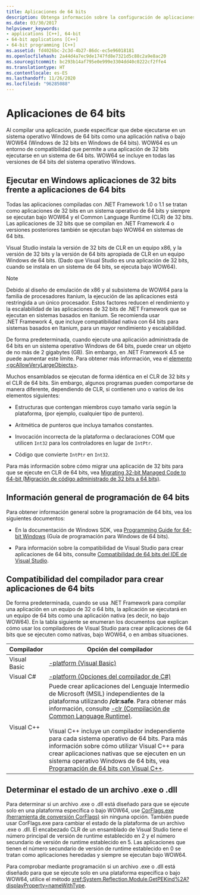 ```yaml
---
title: Aplicaciones de 64 bits
description: Obtenga información sobre la configuración de aplicaciones en un sistema operativo Windows de 64 bits, ya sea como aplicación nativa de 64 bits o en WOW64 (Windows de 32 o 64 bits).
ms.date: 03/30/2017
helpviewer_keywords:
- applications [C++], 64-bit
- 64-bit applications [C++]
- 64-bit programming [C++]
ms.assetid: fd4026bc-2c3d-4b27-86dc-ec5e96018181
ms.openlocfilehash: 2a44d4a7ec9de1747fd8e7321d5c88c2a9e8ac20
ms.sourcegitcommit: bc293b14af795e0e999e3304dd40c0222cf2ffe4
ms.translationtype: HT
ms.contentlocale: es-ES
ms.lasthandoff: 11/26/2020
ms.locfileid: "96285088"
---
```

# <a name="64-bit-applications"></a>Aplicaciones de 64 bits

Al compilar una aplicación, puede especificar que debe ejecutarse en un sistema operativo Windows de 64 bits como una aplicación nativa o bajo WOW64 (Windows de 32 bits en Windows de 64 bits). WOW64 es un entorno de compatibilidad que permite a una aplicación de 32 bits ejecutarse en un sistema de 64 bits. WOW64 se incluye en todas las versiones de 64 bits del sistema operativo Windows.  
  
## <a name="running-32-bit-vs-64-bit-applications-on-windows"></a>Ejecutar en Windows aplicaciones de 32 bits frente a aplicaciones de 64 bits  

 Todas las aplicaciones compiladas con .NET Framework 1.0 o 1.1 se tratan como aplicaciones de 32 bits en un sistema operativo de 64 bits y siempre se ejecutan bajo WOW64 y el Common Language Runtime (CLR) de 32 bits. Las aplicaciones de 32 bits que se compilan en .NET Framework 4 o versiones posteriores también se ejecutan bajo WOW64 en sistemas de 64 bits.  
  
 Visual Studio instala la versión de 32 bits de CLR en un equipo x86, y la versión de 32 bits y la versión de 64 bits apropiada de CLR en un equipo Windows de 64 bits. (Dado que Visual Studio es una aplicación de 32 bits, cuando se instala en un sistema de 64 bits, se ejecuta bajo WOW64).  
  
> [!NOTE]
> Debido al diseño de emulación de x86 y al subsistema de WOW64 para la familia de procesadores Itanium, la ejecución de las aplicaciones está restringida a un único procesador. Estos factores reducen el rendimiento y la escalabilidad de las aplicaciones de 32 bits de .NET Framework que se ejecutan en sistemas basados en Itanium. Se recomienda usar .NET Framework 4, que incluye compatibilidad nativa con 64 bits para sistemas basados en Itanium, para un mayor rendimiento y escalabilidad.  
  
 De forma predeterminada, cuando ejecute una aplicación administrada de 64 bits en un sistema operativo Windows de 64 bits, puede crear un objeto de no más de 2 gigabytes (GB). Sin embargo, en .NET Framework 4.5 se puede aumentar este límite.  Para obtener más información, vea el [elemento \<gcAllowVeryLargeObjects>](./configure-apps/file-schema/runtime/gcallowverylargeobjects-element.md).  
  
 Muchos ensamblados se ejecutan de forma idéntica en el CLR de 32 bits y el CLR de 64 bits. Sin embargo, algunos programas pueden comportarse de manera diferente, dependiendo de CLR, si contienen uno o varios de los elementos siguientes:  
  
- Estructuras que contengan miembros cuyo tamaño varía según la plataforma, (por ejemplo, cualquier tipo de puntero).  
  
- Aritmética de punteros que incluya tamaños constantes.  
  
- Invocación incorrecta de la plataforma o declaraciones COM que utilicen `Int32` para los controladores en lugar de `IntPtr`.  
  
- Código que convierte `IntPtr` en `Int32`.  
  
 Para más información sobre cómo migrar una aplicación de 32 bits para que se ejecute en CLR de 64 bits, vea [Migrating 32-bit Managed Code to 64-bit (Migración de código administrado de 32 bits a 64 bits)](/previous-versions/dotnet/articles/ms973190(v=msdn.10)).  
  
## <a name="general-64-bit-programming-information"></a>Información general de programación de 64 bits  

 Para obtener información general sobre la programación de 64 bits, vea los siguientes documentos:  
  
- En la documentación de Windows SDK, vea [Programming Guide for 64-bit Windows](/windows/win32/winprog64/programming-guide-for-64-bit-windows) (Guía de programación para Windows de 64 bits).  
  
- Para información sobre la compatibilidad de Visual Studio para crear aplicaciones de 64 bits, consulte [Compatibilidad de 64 bits del IDE de Visual Studio](/visualstudio/ide/visual-studio-ide-64-bit-support).  
  
## <a name="compiler-support-for-creating-64-bit-applications"></a>Compatibilidad del compilador para crear aplicaciones de 64 bits  

 De forma predeterminada, cuando se usa .NET Framework para compilar una aplicación en un equipo de 32 o 64 bits, la aplicación se ejecutará en un equipo de 64 bits como una aplicación nativa (es decir, no bajo WOW64). En la tabla siguiente se enumeran los documentos que explican cómo usar los compiladores de Visual Studio para crear aplicaciones de 64 bits que se ejecuten como nativas, bajo WOW64, o en ambas situaciones.  
  
|Compilador|Opción del compilador|  
|--------------|---------------------|  
|Visual Basic|[-platform (Visual Basic)](../visual-basic/reference/command-line-compiler/platform.md)|  
|Visual C#|[-platform (Opciones del compilador de C#)](../csharp/language-reference/compiler-options/platform-compiler-option.md)|  
|Visual C++|Puede crear aplicaciones del Lenguaje Intermedio de Microsoft (MSIL) independientes de la plataforma utilizando **/clr:safe**. Para obtener más información, consulte [-clr (Compilación de Common Language Runtime)](/cpp/build/reference/clr-common-language-runtime-compilation).<br /><br /> Visual C++ incluye un compilador independiente para cada sistema operativo de 64 bits. Para más información sobre cómo utilizar Visual C++ para crear aplicaciones nativas que se ejecuten en un sistema operativo Windows de 64 bits, vea [Programación de 64 bits con Visual C++](/cpp/build/configuring-programs-for-64-bit-visual-cpp).|  
  
## <a name="determining-the-status-of-an-exe-file-or-dll-file"></a>Determinar el estado de un archivo .exe o .dll  

 Para determinar si un archivo .exe o .dll está diseñado para que se ejecute solo en una plataforma específica o bajo WOW64, use [CorFlags.exe (herramienta de conversión CorFlags)](./tools/corflags-exe-corflags-conversion-tool.md) sin ninguna opción. También puede usar CorFlags.exe para cambiar el estado de la plataforma de un archivo .exe o .dll. El encabezado CLR de un ensamblado de Visual Studio tiene el número principal de versión de runtime establecido en 2 y el número secundario de versión de runtime establecido en 5. Las aplicaciones que tienen el número secundario de versión de runtime establecido en 0 se tratan como aplicaciones heredadas y siempre se ejecutan bajo WOW64.  
  
 Para comprobar mediante programación si un archivo .exe o .dll está diseñado para que se ejecute solo en una plataforma específica o bajo WOW64, utilice el método <xref:System.Reflection.Module.GetPEKind%2A?displayProperty=nameWithType>.
